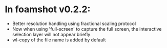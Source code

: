 # In foamshot v0.2.2:
* Better resolution handling using fractional scaling protocol
* Now when using 'full-screen' to capture the full screen, the interactive selection layer will not appear briefly
* wl-copy of the file name is added by default

